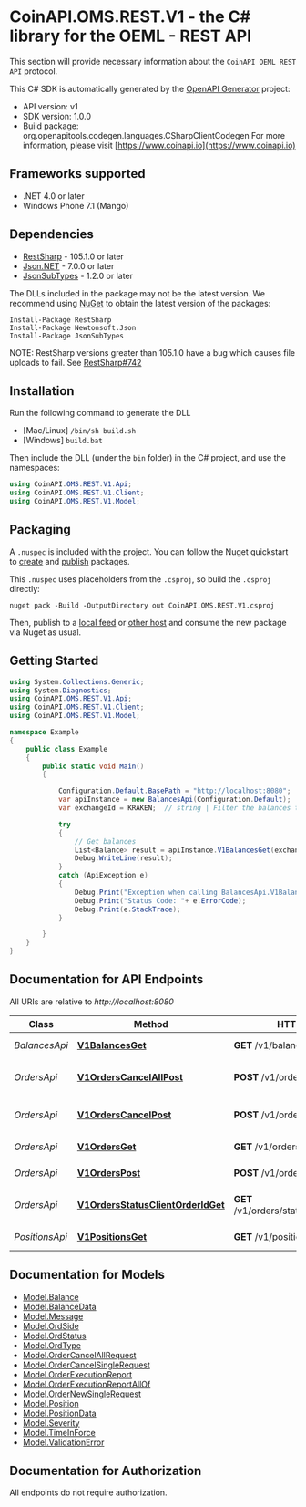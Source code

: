 # CoinAPI.OMS.REST.V1 - the C# library for the OEML - REST API

This section will provide necessary information about the `CoinAPI OEML REST API` protocol.


This C# SDK is automatically generated by the [OpenAPI Generator](https://openapi-generator.tech) project:

- API version: v1
- SDK version: 1.0.0
- Build package: org.openapitools.codegen.languages.CSharpClientCodegen
    For more information, please visit [https://www.coinapi.io](https://www.coinapi.io)

## Frameworks supported


- .NET 4.0 or later
- Windows Phone 7.1 (Mango)

## Dependencies


- [RestSharp](https://www.nuget.org/packages/RestSharp) - 105.1.0 or later
- [Json.NET](https://www.nuget.org/packages/Newtonsoft.Json/) - 7.0.0 or later
- [JsonSubTypes](https://www.nuget.org/packages/JsonSubTypes/) - 1.2.0 or later

The DLLs included in the package may not be the latest version. We recommend using [NuGet](https://docs.nuget.org/consume/installing-nuget) to obtain the latest version of the packages:

```
Install-Package RestSharp
Install-Package Newtonsoft.Json
Install-Package JsonSubTypes
```

NOTE: RestSharp versions greater than 105.1.0 have a bug which causes file uploads to fail. See [RestSharp#742](https://github.com/restsharp/RestSharp/issues/742)

## Installation

Run the following command to generate the DLL

- [Mac/Linux] `/bin/sh build.sh`
- [Windows] `build.bat`

Then include the DLL (under the `bin` folder) in the C# project, and use the namespaces:

```csharp
using CoinAPI.OMS.REST.V1.Api;
using CoinAPI.OMS.REST.V1.Client;
using CoinAPI.OMS.REST.V1.Model;

```


## Packaging

A `.nuspec` is included with the project. You can follow the Nuget quickstart to [create](https://docs.microsoft.com/en-us/nuget/quickstart/create-and-publish-a-package#create-the-package) and [publish](https://docs.microsoft.com/en-us/nuget/quickstart/create-and-publish-a-package#publish-the-package) packages.

This `.nuspec` uses placeholders from the `.csproj`, so build the `.csproj` directly:

```
nuget pack -Build -OutputDirectory out CoinAPI.OMS.REST.V1.csproj
```

Then, publish to a [local feed](https://docs.microsoft.com/en-us/nuget/hosting-packages/local-feeds) or [other host](https://docs.microsoft.com/en-us/nuget/hosting-packages/overview) and consume the new package via Nuget as usual.


## Getting Started

```csharp
using System.Collections.Generic;
using System.Diagnostics;
using CoinAPI.OMS.REST.V1.Api;
using CoinAPI.OMS.REST.V1.Client;
using CoinAPI.OMS.REST.V1.Model;

namespace Example
{
    public class Example
    {
        public static void Main()
        {

            Configuration.Default.BasePath = "http://localhost:8080";
            var apiInstance = new BalancesApi(Configuration.Default);
            var exchangeId = KRAKEN;  // string | Filter the balances to the specific exchange. (optional) 

            try
            {
                // Get balances
                List<Balance> result = apiInstance.V1BalancesGet(exchangeId);
                Debug.WriteLine(result);
            }
            catch (ApiException e)
            {
                Debug.Print("Exception when calling BalancesApi.V1BalancesGet: " + e.Message );
                Debug.Print("Status Code: "+ e.ErrorCode);
                Debug.Print(e.StackTrace);
            }

        }
    }
}
```

## Documentation for API Endpoints

All URIs are relative to *http://localhost:8080*

Class | Method | HTTP request | Description
------------ | ------------- | ------------- | -------------
*BalancesApi* | [**V1BalancesGet**](docs/BalancesApi.md#v1balancesget) | **GET** /v1/balances | Get balances
*OrdersApi* | [**V1OrdersCancelAllPost**](docs/OrdersApi.md#v1orderscancelallpost) | **POST** /v1/orders/cancel/all | Cancel all orders request
*OrdersApi* | [**V1OrdersCancelPost**](docs/OrdersApi.md#v1orderscancelpost) | **POST** /v1/orders/cancel | Cancel order request
*OrdersApi* | [**V1OrdersGet**](docs/OrdersApi.md#v1ordersget) | **GET** /v1/orders | Get open orders
*OrdersApi* | [**V1OrdersPost**](docs/OrdersApi.md#v1orderspost) | **POST** /v1/orders | Send new order
*OrdersApi* | [**V1OrdersStatusClientOrderIdGet**](docs/OrdersApi.md#v1ordersstatusclientorderidget) | **GET** /v1/orders/status/{client_order_id} | Get order execution report
*PositionsApi* | [**V1PositionsGet**](docs/PositionsApi.md#v1positionsget) | **GET** /v1/positions | Get open positions


## Documentation for Models

 - [Model.Balance](docs/Balance.md)
 - [Model.BalanceData](docs/BalanceData.md)
 - [Model.Message](docs/Message.md)
 - [Model.OrdSide](docs/OrdSide.md)
 - [Model.OrdStatus](docs/OrdStatus.md)
 - [Model.OrdType](docs/OrdType.md)
 - [Model.OrderCancelAllRequest](docs/OrderCancelAllRequest.md)
 - [Model.OrderCancelSingleRequest](docs/OrderCancelSingleRequest.md)
 - [Model.OrderExecutionReport](docs/OrderExecutionReport.md)
 - [Model.OrderExecutionReportAllOf](docs/OrderExecutionReportAllOf.md)
 - [Model.OrderNewSingleRequest](docs/OrderNewSingleRequest.md)
 - [Model.Position](docs/Position.md)
 - [Model.PositionData](docs/PositionData.md)
 - [Model.Severity](docs/Severity.md)
 - [Model.TimeInForce](docs/TimeInForce.md)
 - [Model.ValidationError](docs/ValidationError.md)


## Documentation for Authorization

All endpoints do not require authorization.
